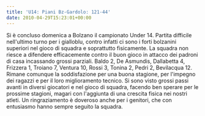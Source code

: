 ```yaml
---
title: 'U14: Piani Bz-Gardolo: 121-44'
date: 2010-04-29T15:23:01+00:00
---
```

Si è concluso domenica a Bolzano il campionato Under 14. Partita difficile nell'ultimo turno per i gialloblu, contro infatti ci sono i forti bolzanini superiori nel gioco di squadra e soprattutto fisicamente. La squadra non riesce a difendere efficacemente contro il buon gioco in attacco dei padroni di casa incassando grossi parziali.
Baldo 2, De Asmundis, Dallabetta 4, Frizzera 1, Troiano 7, Ventura 10, Rossi 3, Tonina 2, Pedri 2, Bevilacqua 12.
Rimane comunque la soddisfazione per una buona stagione, per l'impegno dei ragazzi e per il loro miglioramento tecnico. Si sono visto grossi passi avanti in diversi giocatori e nel gioco di squadra, facendo ben sperare per le prossime stagioni, magari con l'aggiunta di una crescita fisica nei nostri atleti. Un ringraziamento è doveroso anche per i genitori, che con entusiasmo hanno sempre seguito la squadra.